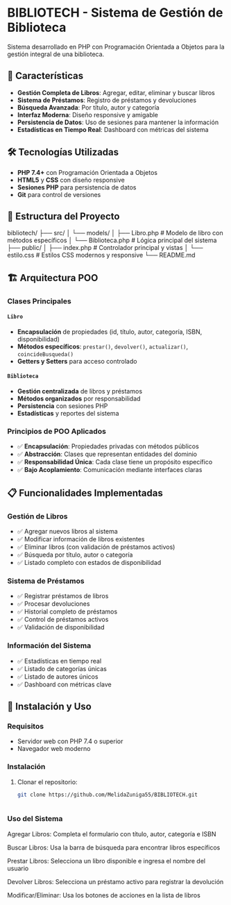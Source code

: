 # BIBLIOTECH - Sistema de Gestión de Biblioteca

Sistema desarrollado en PHP con Programación Orientada a Objetos para la gestión integral de una biblioteca.

## 🚀 Características

- **Gestión Completa de Libros**: Agregar, editar, eliminar y buscar libros
- **Sistema de Préstamos**: Registro de préstamos y devoluciones
- **Búsqueda Avanzada**: Por título, autor y categoría
- **Interfaz Moderna**: Diseño responsive y amigable
- **Persistencia de Datos**: Uso de sesiones para mantener la información
- **Estadísticas en Tiempo Real**: Dashboard con métricas del sistema

## 🛠️ Tecnologías Utilizadas

- **PHP 7.4+** con Programación Orientada a Objetos
- **HTML5** y **CSS** con diseño responsive
- **Sesiones PHP** para persistencia de datos
- **Git** para control de versiones

## 📁 Estructura del Proyecto
bibliotech/
├── src/
│ └── models/
│ ├── Libro.php # Modelo de libro con métodos específicos
│ └── Biblioteca.php # Lógica principal del sistema
├── public/
│ ├── index.php # Controlador principal y vistas
│ └── estilo.css # Estilos CSS modernos y responsive
└── README.md

## 🏗️ Arquitectura POO

### Clases Principales

#### `Libro`
- **Encapsulación** de propiedades (id, título, autor, categoría, ISBN, disponibilidad)
- **Métodos específicos**: `prestar()`, `devolver()`, `actualizar()`, `coincideBusqueda()`
- **Getters y Setters** para acceso controlado

#### `Biblioteca` 
- **Gestión centralizada** de libros y préstamos
- **Métodos organizados** por responsabilidad
- **Persistencia** con sesiones PHP
- **Estadísticas** y reportes del sistema

### Principios de POO Aplicados

- ✅ **Encapsulación**: Propiedades privadas con métodos públicos
- ✅ **Abstracción**: Clases que representan entidades del dominio
- ✅ **Responsabilidad Única**: Cada clase tiene un propósito específico
- ✅ **Bajo Acoplamiento**: Comunicación mediante interfaces claras

## 📋 Funcionalidades Implementadas

### Gestión de Libros
- ✅ Agregar nuevos libros al sistema
- ✅ Modificar información de libros existentes
- ✅ Eliminar libros (con validación de préstamos activos)
- ✅ Búsqueda por título, autor o categoría
- ✅ Listado completo con estados de disponibilidad

### Sistema de Préstamos
- ✅ Registrar préstamos de libros
- ✅ Procesar devoluciones
- ✅ Historial completo de préstamos
- ✅ Control de préstamos activos
- ✅ Validación de disponibilidad

### Información del Sistema
- ✅ Estadísticas en tiempo real
- ✅ Listado de categorías únicas
- ✅ Listado de autores únicos
- ✅ Dashboard con métricas clave

## 🚀 Instalación y Uso

### Requisitos
- Servidor web con PHP 7.4 o superior
- Navegador web moderno

### Instalación
1. Clonar el repositorio:
   ```bash
   git clone https://github.com/MelidaZuniga55/BIBLIOTECH.git
  
### Uso del Sistema
Agregar Libros: Completa el formulario con título, autor, categoría e ISBN

Buscar Libros: Usa la barra de búsqueda para encontrar libros específicos

Prestar Libros: Selecciona un libro disponible e ingresa el nombre del usuario

Devolver Libros: Selecciona un préstamo activo para registrar la devolución

Modificar/Eliminar: Usa los botones de acciones en la lista de libros
